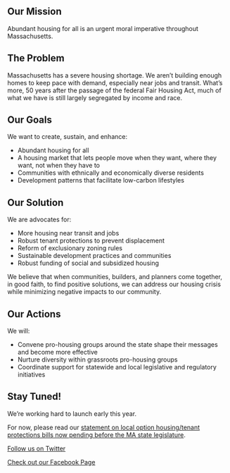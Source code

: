 ## Our Mission

Abundant housing for all is an urgent moral imperative throughout Massachusetts.

## The Problem

Massachusetts has a severe housing shortage. We aren’t building enough homes to keep pace with demand, especially near jobs and transit. What’s more, 50 years after the passage of the federal Fair Housing Act, much of what we have is still largely segregated by income and race.

## Our Goals

We want to create, sustain, and enhance:

* Abundant housing for all
* A housing market that lets people move when they want, where they want, not when they have to
* Communities with ethnically and economically diverse residents
* Development patterns that facilitate low-carbon lifestyles

## Our Solution

We are advocates for:

* More housing near transit and jobs
* Robust tenant protections to prevent displacement
* Reform of exclusionary zoning rules
* Sustainable development practices and communities
* Robust funding of social and subsidized housing

We believe that when communities, builders, and planners come together, in good faith, to find positive solutions, we can address our housing crisis while minimizing negative impacts to our community.

## Our Actions

We will:

* Convene pro-housing groups around the state shape their messages and become more effective
* Nurture diversity within grassroots pro-housing groups
* Coordinate support for statewide and local legislative and regulatory initiatives

## Stay Tuned!

We’re working hard to launch early this year.

For now, please read our [statement on local option housing/tenant protections bills now pending before the MA state legislature](https://medium.com/@abundanthousingma/abundant-housing-ma-statement-on-local-option-housing-bills-4d354f6fa37b).

[Follow us on Twitter](https://twitter.com/abundanthomesma)

[Check out our Facebook Page](https://www.facebook.com/AbundantHousingMA/)
